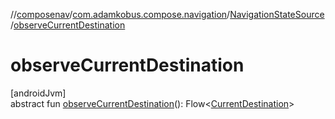 //[composenav](../../../index.md)/[com.adamkobus.compose.navigation](../index.md)/[NavigationStateSource](index.md)/[observeCurrentDestination](observe-current-destination.md)

# observeCurrentDestination

[androidJvm]\
abstract fun [observeCurrentDestination](observe-current-destination.md)(): Flow&lt;[CurrentDestination](../../com.adamkobus.compose.navigation.destination/-current-destination/index.md)&gt;
